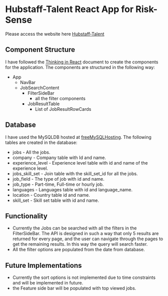 # Hubstaff-Talent React App for Risk-Sense

Please access the website here [Hubstaff-Talent](https://hubstaff-talent-react.herokuapp.com/)

## Component Structure
I have followed the [Thinking in React](https://reactjs.org/docs/thinking-in-react.html) document to create the components for the application. The components are structured in the following way:

* App
  * NavBar
  * JobSearchContent
    * FilterSideBar
      * all the filter components
    * JobResultTable
      * List of JobResultRowCards

## Database
I have used the MySQLDB hosted at [freeMySQLHosting](https://www.freemysqlhosting.net/).
The following tables are created in the database:
* jobs - All the jobs. 
* company - Company table with Id and name.
* experience_level - Experience level table with id and name of the experience level.
* jobs_skill_set - Join table with the skill_set_id for all the jobs.
* job_field - The type of job with id and name.
* job_type - Part-time, Full-time or hourly job.
* languages - Languages table with id and language_name.
* location - Country table id and name.
* skill_set - Skill set table with id and name.

## Functionality
* Currently the Jobs can be searched with all the filters in the FilterSideBar. The API is designed in such a way that only 5 results are returned for every page, and the user can navigate through the pages to get the remaining results. In this way the query will search faster.  
* All the filter options are populated from the date from database.
## Future Implementations
* Currently the sort options is not implemented due to time constraints and will be implemented in future.
* the Feature side bar will be populated with top viewed jobs.
